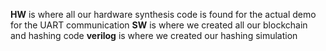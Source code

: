 **HW** is where all our hardware synthesis code is found for the actual demo for the UART communication
**SW** is where we created all our blockchain and hashing code
**verilog** is where we created our hashing simulation